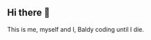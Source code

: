 ## Hi there 👋
This is me, myself and I,
Baldy coding until I die.

<!--
**silvanmotorca/silvanmotorca** is a ✨ _special_ ✨ repository because its `README.md` (this file) appears on your GitHub profile.

Here are some ideas to get you started:

- 🔭 I’m currently working on ... myself.
- 🌱 I’m currently learning ... to be myself.
- 👯 I’m looking to collaborate on ... being myself.
- 🤔 I’m looking for help with ... being myself.
- 💬 Ask me about ... myself.
- 📫 How to reach me: ... and myself.
- 😄 Pronouns: ... he/him/himself
- ⚡ Fun fact: ... about myself.
-->
